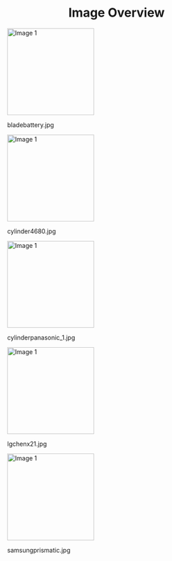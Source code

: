 <h1 style ="text-align: center;"> Image Overview </h1>
<div>
<div>
<img src="https://media.evkx.net/multimedia/technology/battery/cell/bladebattery_xst.jpg" alt="Image 1" style="width: 200px;">
<p>bladebattery.jpg</p>
</div>
<div>
<img src="https://media.evkx.net/multimedia/technology/battery/cell/cylinder4680_xst.jpg" alt="Image 1" style="width: 200px;">
<p>cylinder4680.jpg</p>
</div>
<div>
<img src="https://media.evkx.net/multimedia/technology/battery/cell/cylinderpanasonic_1_xst.jpg" alt="Image 1" style="width: 200px;">
<p>cylinderpanasonic_1.jpg</p>
</div>
<div>
<img src="https://media.evkx.net/multimedia/technology/battery/cell/lgchenx21_xst.jpg" alt="Image 1" style="width: 200px;">
<p>lgchenx21.jpg</p>
</div>
<div>
<img src="https://media.evkx.net/multimedia/technology/battery/cell/samsungprismatic_xst.jpg" alt="Image 1" style="width: 200px;">
<p>samsungprismatic.jpg</p>
</div>
</div>
